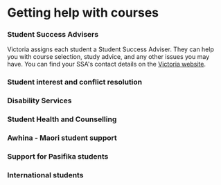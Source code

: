 # Getting help with courses

### Student Success Advisers
Victoria assigns each student a Student Success Adviser. They can help you with course selection, study advice, and any other issues you may have. You can find your SSA's contact details on the [Victoria website](https://www.wgtn.ac.nz/students/tools-and-help/help-and-advice/get-help).

### Student interest and conflict resolution

### Disability Services

### Student Health and Counselling

### Awhina - Maori student support

### Support for Pasifika students

### International students